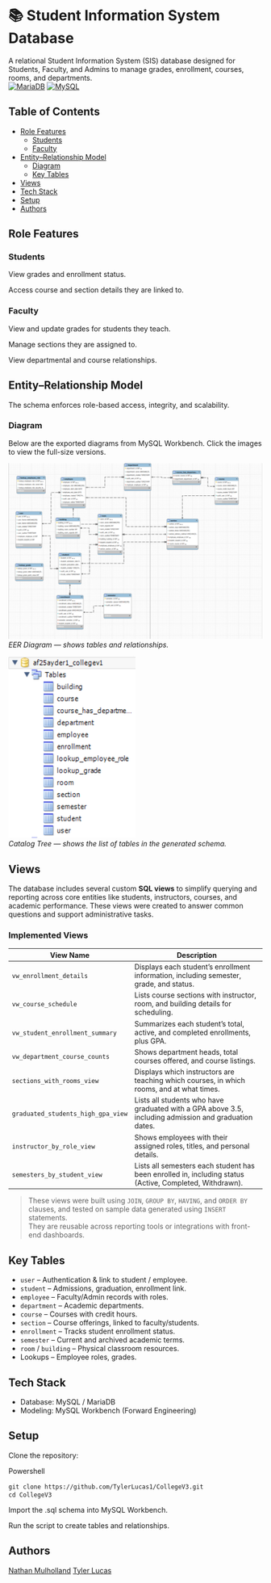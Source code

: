 # 📚 Student Information System Database

A relational Student Information System (SIS) database designed for Students, Faculty, and Admins to manage grades, enrollment, courses, rooms, and departments.  
[![MariaDB](https://img.shields.io/badge/MariaDB-003545?logo=mariadb&logoColor=white)](#)
[![MySQL](https://img.shields.io/badge/MySQL-4479A1?logo=mysql&logoColor=fff)](#)

## Table of Contents

- [Role Features](#role-features)
  - [Students](#students)
  - [Faculty](#faculty)
- [Entity–Relationship Model](#entity–relationship-model)
  - [Diagram](#diagram)
  - [Key Tables](#key-tables)
- [Views](#views)
- [Tech Stack](#tech-stack)
- [Setup](#setup)
- [Authors](#authors)

## Role Features

### Students

View grades and enrollment status.

Access course and section details they are linked to.

### Faculty

View and update grades for students they teach.

Manage sections they are assigned to.

View departmental and course relationships.

## Entity–Relationship Model

The schema enforces role-based access, integrity, and scalability.

### Diagram

Below are the exported diagrams from MySQL Workbench. Click the images to view the full-size versions.

[![EER Diagram](assets/EER_Diagram.png)](assets/EER_Diagram.png)  
*EER Diagram — shows tables and relationships.*

[![Catalog Tree](assets/Catalog_Tree.png)](assets/Catalog_Tree.png)  
*Catalog Tree — shows the list of tables in the generated schema.*

## Views

The database includes several custom **SQL views** to simplify querying and reporting across core entities like students, instructors, courses, and academic performance. These views were created to answer common questions and support administrative tasks.

### Implemented Views

| View Name | Description |
|------------|-------------|
| `vw_enrollment_details` | Displays each student’s enrollment information, including semester, grade, and status. |
| `vw_course_schedule` | Lists course sections with instructor, room, and building details for scheduling. |
| `vw_student_enrollment_summary` | Summarizes each student’s total, active, and completed enrollments, plus GPA. |
| `vw_department_course_counts` | Shows department heads, total courses offered, and course listings. |
| `sections_with_rooms_view` | Displays which instructors are teaching which courses, in which rooms, and at what times. |
| `graduated_students_high_gpa_view` | Lists all students who have graduated with a GPA above 3.5, including admission and graduation dates. |
| `instructor_by_role_view` | Shows employees with their assigned roles, titles, and personal details. |
| `semesters_by_student_view` | Lists all semesters each student has been enrolled in, including status (Active, Completed, Withdrawn). |

> These views were built using `JOIN`, `GROUP BY`, `HAVING`, and `ORDER BY` clauses, and tested on sample data generated using `INSERT` statements.  
> They are reusable across reporting tools or integrations with front-end dashboards.

## Key Tables

- `user` – Authentication & link to student / employee.
- `student` – Admissions, graduation, enrollment link.
- `employee` – Faculty/Admin records with roles.
- `department` – Academic departments.
- `course` – Courses with credit hours.
- `section` – Course offerings, linked to faculty/students.
- `enrollment` – Tracks student enrollment status.
- `semester` – Current and archived academic terms.
- `room` / `building` – Physical classroom resources.
- Lookups – Employee roles, grades.

## Tech Stack

- Database: MySQL / MariaDB  
- Modeling: MySQL Workbench (Forward Engineering)

## Setup

Clone the repository:

Powershell
```
git clone https://github.com/TylerLucas1/CollegeV3.git
cd CollegeV3
```
Import the .sql schema into MySQL Workbench.

Run the script to create tables and relationships.


## Authors

[Nathan Mulholland](https://github.com/Beast1692)
[Tyler Lucas](https://github.com/TylerLucas1)
